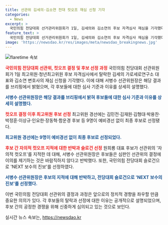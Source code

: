 ```yaml
---
title: 선관위 김세의·김소연 전대 컷오프 재심 신청 기각
categories:
  - News
excerpt: >
  국민의힘 전당대회 선거관리위원회가 1일, 김세의와 김소연의 후보 자격심사 재심을 기각했다. 서병수 선관위원장은 심의 결과를 밝히며, 후보들 간의 네거티브 선거에 대한 우려를 반박했다. 이에 대해 후보들은 선수, 심판은 선관위라며 사후 관리를 강조했다. 선관위는 NEXT 보수의 진보를 슬로건으로 선정해 미래 정당으로의 개혁과 혁신을 담았다.
feature_text: >
  국민의힘 전당대회 선거관리위원회가 1일, 김세의와 김소연의 후보 자격심사 재심을 기각했다. 서병수 선관위원장은 심의 결과를 밝히며, 후보들 간의 네거티브 선거에 대한 우려를 반박했다. 이에 대해 후보들은 선수, 심판은 선관위라며 사후 관리를 강조했다. 선관위는 NEXT 보수의 진보를 슬로건으로 선정해 미래 정당으로의 개혁과 혁신을 담았다.
image: 'https://newsdao.kr/res/images/meta/newsdao_breakingnews.jpg'
---
```


<p><img src="https://newsdao.kr/res/images/meta/newsdao_breakingnews.jpg" alt="flaretime 속보" /></p>

<p><b><span style="color: #ee2323;">국민의힘 전당대회 선관위, 컷오프 결정 및 후보 선정 과정</span></b>
국민의힘 전당대회 선관위원회가 1일 최고위원·청년최고위원 후보 자격심사에서 탈락한 김세의 가로세로연구소 대표와 김소연 변호사의 재심 신청을 기각했다. 이에 대해 서병수 선관위원장은 해당 결과를 브리핑에서 밝혔으며, 각 후보들에 대한 심사 기준과 이유를 상세히 설명했다.</p>

<p><b><span style="color: #1a5490;">서병수 선관위원장은 해당 결과를 브리핑에서 밝혀 후보들에 대한 심사 기준과 이유를 상세히 설명했다.</span></b></p>

<p><b><span style="color: #ee2323;">컷오프 결정 이후 최고위원 후보 선정</span></b>
최고위원 경선에는 김민전·김재원·김형대·박용찬·박정훈·이상규·인요한·장동혁·함운경 후보 등 9명이 예비경선 없이 최종 후보로 선정됐다.</p>

<p><b><span style="color: #1a5490;">최고위원 경선에는 9명이 예비경선 없이 최종 후보로 선정되었다.</span></b></p>

<p><b><span style="color: #ee2323;">후보 간 자의적 컷오프 지적에 대한 반박과 슬로건 선정</span></b>
원희룡 대표 후보가 선관위의 '자의적 컷오프'를 지적한 데 대해, 서병수 선관위원장은 후보들은 심판인 선관위의 결정에 이의를 제기하는 것은 바람직하지 않다고 반박했다. 또한, 국민의힘 전당대회 슬로건으로 'NEXT 보수의 진보'를 선정하였다.</p>

<p><b><span style="color: #1a5490;">서병수 선관위원장은 후보의 지적에 대해 반박하고, 전당대회 슬로건으로 'NEXT 보수의 진보'를 선정했다.</span></b></p>

<p>이번 국민의힘 전당대회 선관위의 결정과 과정은 앞으로의 정치적 경향을 좌우할 만큼 중요한 의의가 있다. 각 후보들의 탈락과 선정에 대한 이유는 공개적으로 설명되었으며, 후보 간의 공정한 경쟁을 위해 신중하게 심의되고 있는 것으로 보인다.</p>
실시간 뉴스 속보는, <a href="https://newsdao.kr" rel="dofollow">https://newsdao.kr</a>


